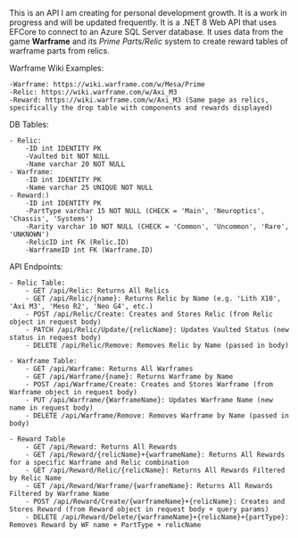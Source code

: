 This is an API I am creating for personal development growth. It is a work in progress and will be updated frequently.
It is a .NET 8 Web API that uses EFCore to connect to an Azure SQL Server database.
It uses data from the game **Warframe** and its *Prime Parts/Relic* system to create reward tables of warframe parts from relics.

Warframe Wiki Examples:

	-Warframe: https://wiki.warframe.com/w/Mesa/Prime
 	-Relic: https://wiki.warframe.com/w/Axi_M3
  	-Reward: https://wiki.warframe.com/w/Axi_M3 (Same page as relics, specifically the drop table with components and rewards displayed)

DB Tables:

	- Relic: 
 		-ID int IDENTITY PK
   		-Vaulted bit NOT NULL
   		-Name varchar 20 NOT NULL
	- Warframe:
 		-ID int IDENTITY PK
   		-Name varchar 25 UNIQUE NOT NULL
	- Reward:)
   		-ID int IDENTITY PK
   		-PartType varchar 15 NOT NULL (CHECK = 'Main', 'Neuroptics', 'Chassis', 'Systems')
   		-Rarity varchar 10 NOT NULL (CHECK = 'Common', 'Uncommon', 'Rare', 'UNKNOWN')
   		-RelicID int FK (Relic.ID)
   		-WarframeID int FK (Warframe.ID)

API Endpoints:
	
	- Relic Table:
		- GET /api/Relic: Returns All Relics
		- GET /api/Relic/{name}: Returns Relic by Name (e.g. 'Lith X10', 'Axi M3', 'Meso R2', 'Neo G4', etc.)
		- POST /api/Relic/Create: Creates and Stores Relic (from Relic object in request body)
		- PATCH /api/Relic/Update/{relicName}: Updates Vaulted Status (new status in request body)
		- DELETE /api/Relic/Remove: Removes Relic by Name (passed in body)
	
	- Warframe Table:
		- GET /api/Warframe: Returns All Warframes
		- GET /api/Warframe/{name}: Returns Warframe by Name
		- POST /api/Warframe/Create: Creates and Stores Warframe (from Warframe object in request body)
		- PUT /api/Warframe/{WarframeName}: Updates Warframe Name (new name in request body)
		- DELETE /api/Warframe/Remove: Removes Warframe by Name (passed in body)

	- Reward Table
		- GET /api/Reward: Returns All Rewards
		- GET /api/Reward/{relicName}+{warframeName}: Returns All Rewards for a specific Warframe and Relic combination
		- GET /api/Reward/Relic/{relicName}: Returns All Rewards Filtered by Relic Name
		- GET /api/Reward/Warframe/{warframeName}: Returns All Rewards Filtered by Warframe Name
		- POST /api/Reward/Create/{warframeName}+{relicName}: Creates and Stores Reward (from Reward object in request body + query params)
		- DELETE /api/Reward/Delete/{warframeName}+{relicName}+{partType}: Removes Reward by WF name + PartType + relicName
